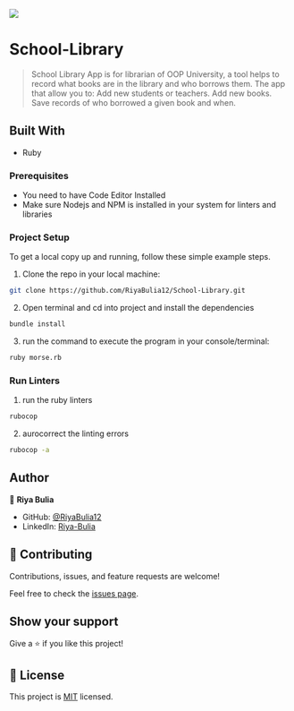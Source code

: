 ![](https://img.shields.io/badge/Microverse-blueviolet)

# School-Library

> School Library App is for librarian of OOP University, a tool helps to record what books are in the library and who borrows them. The app that allow you to:
> Add new students or teachers.
> Add new books.
> Save records of who borrowed a given book and when.

## Built With

- Ruby

### Prerequisites

- You need to have Code Editor Installed
- Make sure Nodejs and NPM is installed in your system for linters and libraries

### Project Setup

To get a local copy up and running, follow these simple example steps.

1. Clone the repo in your local machine:
```bash
git clone https://github.com/RiyaBulia12/School-Library.git
```
2. Open terminal and cd into project and install the dependencies
```bash
bundle install
```

3. run the command to execute the program in your console/terminal:
```bash
ruby morse.rb
```

### Run Linters
1. run the ruby  linters
```bash
rubocop
```

2. aurocorrect the linting errors
```bash
rubocop -a
```


## Author

👤 **Riya Bulia**

- GitHub: [@RiyaBulia12](https://github.com/RiyaBulia12)
- LinkedIn: [Riya-Bulia](https://linkedin.com/in/riya-bulia)


## 🤝 Contributing

Contributions, issues, and feature requests are welcome!

Feel free to check the [issues page](../../issues/).

## Show your support

Give a ⭐️ if you like this project!

## 📝 License

This project is [MIT](./MIT.md) licensed.
